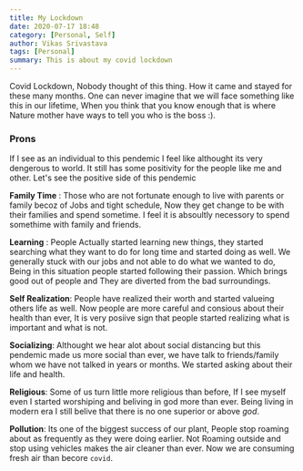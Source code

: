 ```yaml
---
title: My Lockdown 
date: 2020-07-17 18:48
category: [Personal, Self]
author: Vikas Srivastava
tags: [Personal]
summary: This is about my covid lockdown
---
```


Covid Lockdown, Nobody thought of this thing. How it came and stayed for these many months. One can never imagine that we will face something like this in our lifetime, When you think that you know enough that is where Nature mother have ways to tell you who is the boss :).

### **Prons**
If I see as an individual to this pendemic I feel like althought its very dengerous to world. It still has some positivity for the people like me and other. Let's see the positive side of this pendemic 

**Family Time** : Those who are not fortunate enough to live with parents or family becoz of Jobs and tight schedule, Now they get change to be with their families and spend sometime. I feel it is absoultly necessory to spend somethime with family and friends.

**Learning** : People Actually started learning new things, they started searching what they want to do for long time and started doing as well. We generally stuck with our jobs and not able to do what we wanted to do, Being in this situation people started following their passion. Which brings good out of people and They are diverted from the bad surroundings.

**Self Realization**: People have realized their worth and started valueing others life as well. Now people are more careful and consious about their health than ever, It is very posiive sign that people started realizing what is important and what is not. 


**Socializing**: Althought we hear alot about social distancing but this pendemic made us more social than ever, we have talk to friends/family whom we have not talked in years or months. We started asking about their life and health.

**Religious**: Some of us turn little more religious than before, If I see myself even I started worshiping and beliving in god more than ever. Being living in modern era I still belive that there is no one superior or above *god*.

**Pollution**: Its one of the biggest success of our plant, People stop roaming about as frequently as they were doing earlier. Not Roaming outside and stop using vehicles makes the air cleaner than ever. Now we are consuming fresh air than becore `covid`.





